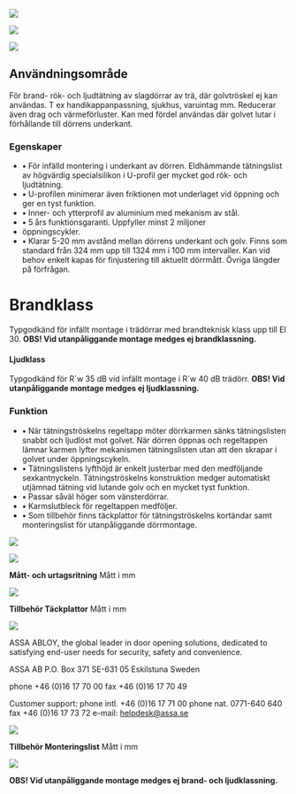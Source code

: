 ![](_page_0_Picture_0.jpeg)

![](_page_0_Picture_1.jpeg)

![](_page_0_Picture_2.jpeg)

## **Användningsområde**

För brand- rök- och ljudtätning av slagdörrar av trä, där golvtröskel ej kan användas. T ex handikappanpassning, sjukhus, varuintag mm. Reducerar även drag och värmeförluster. Kan med fördel användas där golvet lutar i förhållande till dörrens underkant.

### **Egenskaper**

- **•**  För infälld montering i underkant av dörren. Eldhämmande tätningslist av högvärdig specialsilikon i U-profil ger mycket god rök- och ljudtätning.
- **•**  U-profilen minimerar även friktionen mot underlaget vid öppning och ger en tyst funktion.
- **•**  Inner- och ytterprofil av aluminium med mekanism av stål.
- **•**  5 års funktionsgaranti. Uppfyller minst 2 miljoner
- öppningscykler.
- **•**  Klarar 5-20 mm avstånd mellan dörrens underkant och golv. Finns som standard från 324 mm upp till 1324 mm i 100 mm intervaller. Kan vid behov enkelt kapas för finjustering till aktuellt dörrmått. Övriga längder på förfrågan.

# **Brandklass**

Typgodkänd för infällt montage i trädörrar med brandteknisk klass upp till EI 30. **OBS! Vid utanpåliggande montage medges ej brandklassning.**

#### **Ljudklass**

Typgodkänd för R´w 35 dB vid infällt montage i R´w 40 dB trädörr. **OBS! Vid utanpåliggande montage medges ej ljudklassning.**

### **Funktion**

- **•**  När tätningströskelns regeltapp möter dörrkarmen sänks tätningslisten snabbt och ljudlöst mot golvet. När dörren öppnas och regeltappen lämnar karmen lyfter mekanismen tätningslisten utan att den skrapar i golvet under öppningscykeln.
- **•**  Tätningslistens lyfthöjd är enkelt justerbar med den medföljande sexkantnyckeln. Tätningströskelns konstruktion medger automatiskt utjämnad tätning vid lutande golv och en mycket tyst funktion.
- **•**  Passar såväl höger som vänsterdörrar.
- **•**  Karmslutbleck för regeltappen medföljer.
- **•**  Som tillbehör finns täckplattor för tätningströskelns kortändar samt monteringslist för utanpåliggande dörrmontage.

![](_page_0_Picture_22.jpeg)

![](_page_1_Picture_0.jpeg)

**Mått- och urtagsritning** Mått i mm

![](_page_1_Picture_2.jpeg)

**Tillbehör Täckplattor** Mått i mm

![](_page_1_Picture_4.jpeg)

ASSA ABLOY, the global leader in door opening solutions, dedicated to satisfying end-user needs for security, safety and convenience.

ASSA AB P.O. Box 371 SE-631 05 Eskilstuna Sweden

phone +46 (0)16 17 70 00 fax +46 (0)16 17 70 49

Customer support: phone intl. +46 (0)16 17 71 00 phone nat. 0771-640 640 fax +46 (0)16 17 73 72 e-mail: helpdesk@assa.se

![](_page_1_Figure_9.jpeg)

**Tillbehör Monteringslist** Mått i mm

![](_page_1_Figure_11.jpeg)

**OBS! Vid utanpåliggande montage medges ej brand- och ljudklassning.**